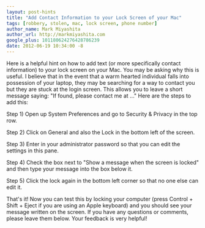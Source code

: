 ```yaml
---
layout: post-hints
title: "Add Contact Information to your Lock Screen of your Mac"
tags: [robbery, stolen, mac, lock screen, phone number]
author_name: Mark Miyashita
author_url: http://markmiyashita.com
google_plus: 101180624276428786239
date: 2012-06-19 10:34:00 -8
---
```


Here is a helpful hint on how to add text (or more specifically contact information) to your lock screen on your Mac. You may be asking why this is useful. I believe that in the event that a warm hearted individual falls into possession of your laptop, they may be searching for a way to contact you but they are stuck at the login screen. This allows you to leave a short message saying: "If found, please contact me at ..." Here are the steps to add this:

Step 1) Open up System Preferences and go to Security & Privacy in the top row.

Step 2) Click on General and also the Lock in the bottom left of the screen.

Step 3) Enter in your administrator password so that you can edit the settings in this pane.

Step 4) Check the box next to "Show a message when the screen is locked" and then type your message into the box below it.

Step 5) Click the lock again in the bottom left corner so that no one else can edit it.

That's it! Now you can test this by locking your computer (press Control + Shift + Eject if you are using an Apple keyboard) and you should see your message written on the screen. If you have any questions or comments, please leave them below. Your feedback is very helpful!
